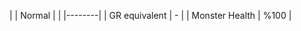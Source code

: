 |               | Normal |
|               |--------|
| GR equivalent |   -    |
| Monster Health | %100 |

 
